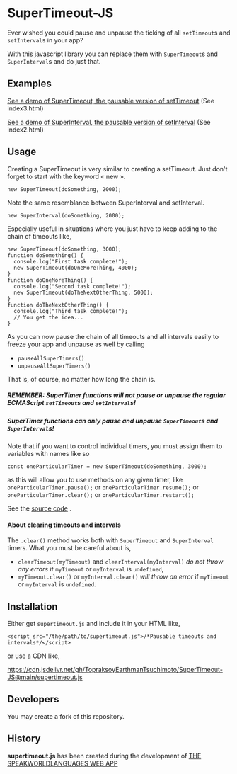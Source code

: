 # SuperTimeout-JS
Ever wished you could pause and unpause the ticking of all `setTimeout`s and `setInterval`s in your app?

With this javascript library you can replace them with `SuperTimeout`s and `SuperInterval`s and do just that.

## Examples
[See a demo of SuperTimeout, the pausable version of setTimeout](https://topraksoyearthmantsuchimoto.github.io/SuperTimeout-JS/index3.html) (See index3.html)

[See a demo of SuperInterval, the pausable version of setInterval](https://topraksoyearthmantsuchimoto.github.io/SuperTimeout-JS/index2.html) (See index2.html)

## Usage
Creating a SuperTimeout is very similar to creating a setTimeout. Just don't forget to start with the keyword « new ».
```
new SuperTimeout(doSomething, 2000);
```
Note the same resemblance between SuperInterval and setInterval.
```
new SuperInterval(doSomething, 2000);
```
Especially useful in situations where you just have to keep adding to the chain of timeouts like,
```
new SuperTimeout(doSomething, 3000);
function doSomething() {
  console.log("First task complete!");
  new SuperTimeout(doOneMoreThing, 4000);
}
function doOneMoreThing() {
  console.log("Second task complete!");
  new SuperTimeout(doTheNextOtherThing, 5000);
}
function doTheNextOtherThing() {
  console.log("Third task complete!");
  // You get the idea...
}
```
As you can now pause the chain of all timeouts and all intervals easily to freeze your app and unpause as well by calling
* `pauseAllSuperTimers()`
* `unpauseAllSuperTimers()`

That is, of course, no matter how long the chain is.

##### REMEMBER: SuperTimer functions will not pause or unpause the regular ECMAScript `setTimeout`s and `setInterval`s!
##### SuperTimer functions can only pause and unpause `SuperTimeout`s and `SuperInterval`s!

Note that if you want to control individual timers, you must assign them to variables with names like so
```
const oneParticularTimer = new SuperTimeout(doSomething, 3000);
```
as this will allow you to use methods on any given timer, like
`oneParticularTimer.pause();`
or
`oneParticularTimer.resume();`
or
`oneParticularTimer.clear();`
or
`oneParticularTimer.restart();`

See the [source code](https://github.com/TopraksoyEarthmanTsuchimoto/SuperTimeout-JS/blob/main/supertimeout.js) .
#### About clearing timeouts and intervals
The `.clear()` method works both with `SuperTimeout` and `SuperInterval` timers.
What you must be careful about is,
* `clearTimeout(myTimeout)` and `clearInterval(myInterval)` _do not throw any errors_ if `myTimeout` or `myInterval` is `undefined`,
* `myTimeout.clear()` or `myInterval.clear()` _will throw an error_ if `myTimeout` or `myInterval` is `undefined`.
## Installation
Either get `supertimeout.js` and include it in your HTML like,
```
<script src="/the/path/to/supertimeout.js">/*Pausable timeouts and intervals*/</script>
```
or use a CDN like,

https://cdn.jsdelivr.net/gh/TopraksoyEarthmanTsuchimoto/SuperTimeout-JS@main/supertimeout.js
## Developers
You may create a fork of this repository.
## History
__supertimeout.js__ has been created during the development of [THE SPEAKWORLDLANGUAGES WEB APP](https://speakworldlanguages.github.io/)
